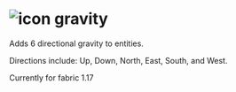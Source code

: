 # ![icon](https://user-images.githubusercontent.com/56317194/121268306-4c38e480-c883-11eb-8669-5155bb49b01f.png) gravity 
 
Adds 6 directional gravity to entities. 

Directions include: Up, Down, North, East, South, and West.

Currently for fabric 1.17
